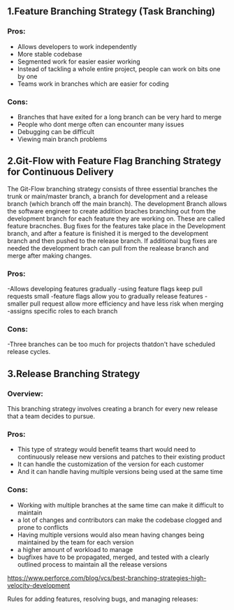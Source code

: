 ## 1.Feature Branching Strategy (Task Branching) 
### Pros:
* Allows developers to work independently
* More stable codebase
* Segmented work for easier easier working
* Instead of tackling a whole entire project, people can work on bits one by one
* Teams work in branches which are easier for coding

### Cons:
* Branches that have exited for a long branch can be very hard to merge
* People who dont merge often can encounter many issues
* Debugging can be difficult
* Viewing main branch problems

## 2.Git-Flow with Feature Flag Branching Strategy for Continuous Delivery
The Git-Flow branching strategy consists of three essential branches the trunk or main/master branch, a branch for development
and a release branch (which branch off the main branch). The development Branch allows the software engineer to create addition braches branching out from the development branch for each feature they are working on. These are called feature bracnches. Bug fixes for the features take place in the Development branch, and after a feature is finished it is merged to the development branch and then pushed to the release branch. If additional bug fixes are needed the development brach can pull from the realease branch and merge after making changes.
### Pros:
-Allows developing features gradually 
-using feature flags keep pull requests small 
-feature flags allow you to gradually release features
-smaller pull request allow more efficiency and have less risk when merging 
-assigns specific roles to each branch 
### Cons:
-Three branches can be too much for projects thatdon't have scheduled release cycles. 

## 3.Release Branching Strategy
### Overview: 
This branching strategy involves creating a branch for every new release that a team decides to pursue.
### Pros:
* This type of strategy would benefit teams thart would need to continuously release new versions and patches to their existing product
* It can handle the customization of the version for each customer
* And it can handle having multiple versions being used at the same time
### Cons:
* Working with multiple branches at the same time can make it difficult to maintain
* a lot of changes and contributors can make the codebase clogged and prone to conflicts
* Having multiple versions would also mean having changes being maintained by the team for each version 
* a higher amount of workload to manage
* bugfixes have to be propagated, merged, and tested with a clearly outlined process to maintain all the release versions

https://www.perforce.com/blog/vcs/best-branching-strategies-high-velocity-development

Rules for adding features, resolving bugs, and managing releases: 

